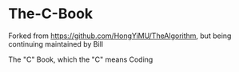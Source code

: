 # The-C-Book

Forked from https://github.com/HongYiMU/TheAlgorithm, but being continuing maintained by Bill

The "C" Book, which the "C" means Coding
